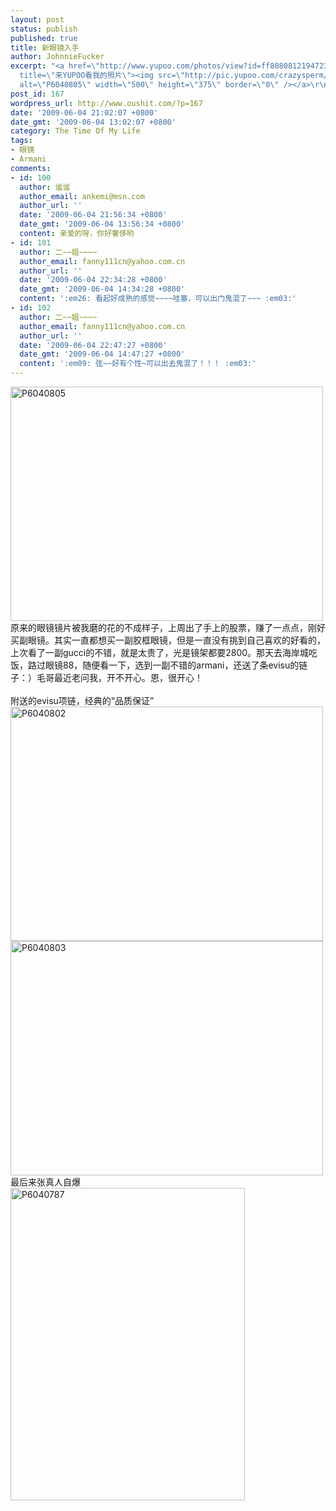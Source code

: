 ```yaml
---
layout: post
status: publish
published: true
title: 新眼镜入手
author: JohnnieFucker
excerpt: "<a href=\"http://www.yupoo.com/photos/view?id=ff808081219472340121ab1fa08470ce\"
  title=\"来YUPOO看我的照片\"><img src=\"http://pic.yupoo.com/crazysperm/0711778b2c2e/medium.jpg\"
  alt=\"P6040805\" width=\"500\" height=\"375\" border=\"0\" /></a>\r\n原来的眼镜镜片被我磨的花的不成样子，上周出了手上的股票，赚了一点点，刚好买副眼镜。其实一直都想买一副胶框眼镜，但是一直没有挑到自己喜欢的好看的，上次看了一副gucci的不错，就是太贵了，光是镜架都要2800。那天去海岸城吃饭，路过眼镜88，随便看一下，选到一副不错的armani，还送了条evisu的链子：）毛哥最近老问我，开不开心。恩，很开心！\r\n"
post_id: 167
wordpress_url: http://www.oushit.com/?p=167
date: '2009-06-04 21:02:07 +0800'
date_gmt: '2009-06-04 13:02:07 +0800'
category: The Time Of My Life
tags:
- 眼镜
- Armani
comments:
- id: 100
  author: 谧谧
  author_email: ankemi@msn.com
  author_url: ''
  date: '2009-06-04 21:56:34 +0800'
  date_gmt: '2009-06-04 13:56:34 +0800'
  content: 亲爱的呀，你好奢侈哟
- id: 101
  author: 二~~姐~~~~
  author_email: fanny111cn@yahoo.com.cn
  author_url: ''
  date: '2009-06-04 22:34:28 +0800'
  date_gmt: '2009-06-04 14:34:28 +0800'
  content: ':em26: 看起好成熟的感觉~~~~哇塞，可以出门鬼混了~~~ :em03:'
- id: 102
  author: 二~~姐~~~~
  author_email: fanny111cn@yahoo.com.cn
  author_url: ''
  date: '2009-06-04 22:47:27 +0800'
  date_gmt: '2009-06-04 14:47:27 +0800'
  content: ':em09: 弦~~好有个性~可以出去鬼混了！！！ :em03:'
---
```

<p><a href="http://www.yupoo.com/photos/view?id=ff808081219472340121ab1fa08470ce" title="来YUPOO看我的照片"><img src="http://pic.yupoo.com/crazysperm/0711778b2c2e/medium.jpg" alt="P6040805" width="500" height="375" border="0" /></a><br />
原来的眼镜镜片被我磨的花的不成样子，上周出了手上的股票，赚了一点点，刚好买副眼镜。其实一直都想买一副胶框眼镜，但是一直没有挑到自己喜欢的好看的，上次看了一副gucci的不错，就是太贵了，光是镜架都要2800。那天去海岸城吃饭，路过眼镜88，随便看一下，选到一副不错的armani，还送了条evisu的链子：）毛哥最近老问我，开不开心。恩，很开心！<br />
<!--break--><a id="more-167"></a><br />
附送的evisu项链，经典的“品质保证”<br />
<a href="http://www.yupoo.com/photos/view?id=ff808081219472340121ab207d0670e2" title="来YUPOO看我的照片"><img src="http://pic.yupoo.com/crazysperm/7363778b2c65/medium.jpg" alt="P6040802" width="500" height="375" border="0" /></a><br />
<a href="http://www.yupoo.com/photos/view?id=ff808081219472340121ab20d05e70e7" title="来YUPOO看我的照片"><img src="http://pic.yupoo.com/crazysperm/7830178b2c7a/medium.jpg" alt="P6040803" width="500" height="375" border="0" /></a><br />
最后来张真人自爆<br />
<a href="http://www.yupoo.com/photos/view?id=ff8080812194724b0121ab2acb0b6a28" title="来YUPOO看我的照片"><img src="http://pic.yupoo.com/crazysperm/6379978b2f0a/medium.jpg" alt="P6040787" width="375" height="500" border="0" /></a></p>
